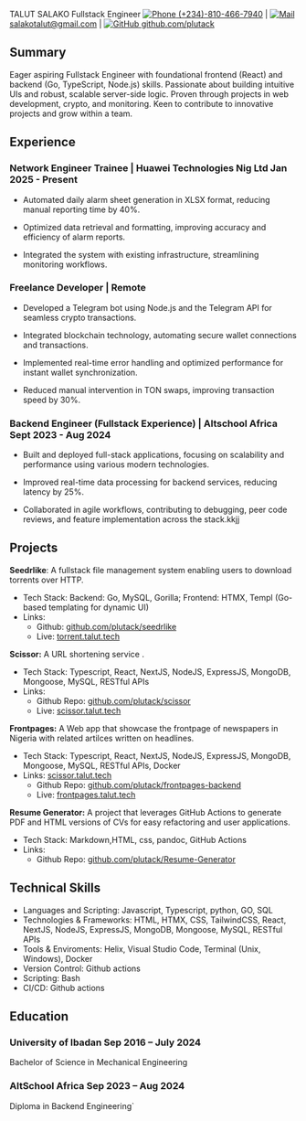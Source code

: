 <link rel="stylesheet"  href="./style.css">

<span class="intro">TALUT SALAKO</span>
<span class="intro">Fullstack Engineer</span>
<span class="basic-information">
  [![Phone](https://img.icons8.com/ios-glyphs/20/phone--v1.png) (+234)-810-466-7940](tel:+2348104667940)
  <span class="separator">|</span>
  [![Mail](https://img.icons8.com/material-rounded/20/mail.png) salakotalut@gmail.com](mailto:salakotalut@gmail.com)
  <span class="separator">|</span>
  <a href="https://github.com/plutack" target="_blank">
    <img src="https://img.icons8.com/ios-glyphs/20/github.png" alt="GitHub" /> github.com/plutack
  </a>
</span>

## Summary
Eager aspiring Fullstack Engineer with foundational frontend (React) and backend (Go, TypeScript, Node.js) skills. Passionate about building intuitive UIs and robust, scalable server-side logic. Proven through projects in web development, crypto, and monitoring. Keen to contribute to innovative projects and grow within a team.
## Experience

### Network Engineer Trainee | Huawei Technologies Nig Ltd  <span class="time">Jan 2025 - Present</span> 

  - Automated daily alarm sheet generation in XLSX format, reducing manual reporting time by 40%.

  - Optimized data retrieval and formatting, improving accuracy and efficiency of alarm reports.

  - Integrated the system with existing infrastructure, streamlining monitoring workflows.

### Freelance Developer | Remote  

  - Developed a Telegram bot using Node.js and the Telegram API for seamless crypto transactions.

  - Integrated blockchain technology, automating secure wallet connections and transactions.

  - Implemented real-time error handling and optimized performance for instant wallet synchronization.

  - Reduced manual intervention in TON swaps, improving transaction speed by 30%.

### Backend Engineer (Fullstack Experience) | Altschool Africa <span class="time">Sept 2023 - Aug 2024</span>

 - Built and deployed full-stack applications, focusing on scalability and performance using various modern technologies.
 
 - Improved real-time data processing for backend services, reducing latency by 25%.

 - Collaborated in agile workflows, contributing to debugging, peer code reviews, and feature implementation across the stack.kkjj


## Projects

**Seedrlike**: A fullstack file management system enabling users to download torrents over HTTP.

- Tech Stack: Backend: Go, MySQL, Gorilla; Frontend: HTMX, Templ (Go-based templating for dynamic UI)
- Links:
    - Github:
      [github.com/plutack/seedrlike](https://github.com/plutack/seedrlike)
    - Live: [torrent.talut.tech](https://torrent.talut.tech)


**Scissor:** A URL shortening service .

- Tech Stack: Typescript, React, NextJS, NodeJS, ExpressJS, MongoDB, Mongoose,
  MySQL, RESTful APIs
- Links:
  - Github Repo:
    [github.com/plutack/scissor](https://github.com/plutack/scissor)
  - Live: [scissor.talut.tech](https://scissor.talut.tech)

<div class="page-break"></div>

**Frontpages:** A Web app that showcase the frontpage of newspapers in Nigeria
with related artilces written on headlines.

- Tech Stack: Typescript, React, NextJS, NodeJS, ExpressJS, MongoDB, Mongoose,
  MySQL, RESTful APIs, Docker
- Links:
[scissor.talut.tech](https://scissor.talut.tech)
  - Github Repo:
    [github.com/plutack/frontpages-backend](https://github.com/plutack/frontpages-backend)
  - Live: [frontpages.talut.tech](https://frontpages.talut.tech)

**Resume Generator:** A project that leverages GitHub Actions to generate PDF
and HTML versions of CVs for easy refactoring and user applications.

- Tech Stack: Markdown,HTML, css, pandoc, GitHub Actions
- Links:
  - Github Repo:
    [github.com/plutack/Resume-Generator](https://github.com/plutack/Resume-Generator)


## Technical Skills

- Languages and Scripting: Javascript, Typescript, python, GO, SQL
- Technologies & Frameworks: HTML, HTMX, CSS, TailwindCSS, React, NextJS,
  NodeJS, ExpressJS, MongoDB, Mongoose, MySQL, RESTful APIs
- Tools & Enviroments: Helix, Visual Studio Code, Terminal (Unix, Windows),
  Docker
- Version Control: Github actions
- Scripting: Bash
- CI/CD: Github actions

## Education

### University of Ibadan <span class="time">Sep 2016 – July 2024</span>

Bachelor of Science in Mechanical Engineering

### AltSchool Africa <span class="time">Sep 2023 – Aug 2024</span>

Diploma in Backend Engineering`

